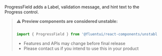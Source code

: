 ProgressField adds a Label, validation message, and hint text to the Progress control.

<!-- Don't allow prettier to collapse code block into single line -->
<!-- prettier-ignore -->
> **⚠️ Preview components are considered unstable:**
>
> ```jsx
>
> import { ProgressField } from '@fluentui/react-components/unstable';
>
> ```
>
> - Features and APIs may change before final release
> - Please contact us if you intend to use this in your product
